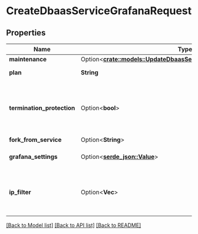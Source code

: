 # CreateDbaasServiceGrafanaRequest

## Properties

Name | Type | Description | Notes
------------ | ------------- | ------------- | -------------
**maintenance** | Option<[**crate::models::UpdateDbaasServiceMysqlRequestMaintenance**](update_dbaas_service_mysql_request_maintenance.md)> |  | [optional]
**plan** | **String** | Subscription plan | 
**termination_protection** | Option<**bool**> | Service is protected against termination and powering off | [optional]
**fork_from_service** | Option<**String**> |  | [optional]
**grafana_settings** | Option<[**serde_json::Value**](.md)> | Grafana specific settings | [optional]
**ip_filter** | Option<**Vec<String>**> | Allowed CIDR address blocks for incoming connections | [optional]

[[Back to Model list]](../README.md#documentation-for-models) [[Back to API list]](../README.md#documentation-for-api-endpoints) [[Back to README]](../README.md)


